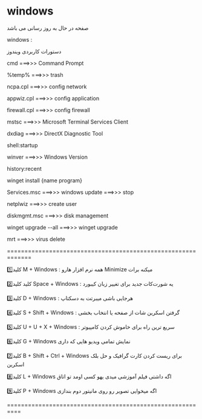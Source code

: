# windows

صفحه در حال به روز رسانی می باشد

windows :


دستورات کاربردی ویندوز

cmd ===>>> Command Prompt

%temp% ===>>> trash

ncpa.cpl ===>>> config network

appwiz.cpl ===>>> config application

firewall.cpl ===>>> config firewall

mstsc ===>>> Microsoft Terminal Services Client

dxdiag ===>>> DirectX Diagnostic Tool

shell:startup

winver ===>>> Windows Version

history:recent

winget install {name program}

Services.msc  ===>>> windows update ===>>> stop

netplwiz ===>>> create user

diskmgmt.msc ===>>> disk management

winget upgrade --all ===>>> winget upgrade

mrt ===>>> virus delete 

=============================================================

1️⃣کلید M + Windows :
همه نرم افزار هارو Minimize میکنه برات

2️⃣کلید کلید Space + Windows :
یه شورت‌کات جدید برای تغییر زبان کیبورد

3️⃣کلید D + Windows :
هرجایی باشی میبرتت به دسکتاپ

4️⃣کلید S + Shift + Windows : 
گرفتن اسکرین شات از صفحه یا انتخاب بخشی

5️⃣کلید U + U + X + Windows :
سریع ترین راه برای خاموش کردن کامپیوتر

6️⃣کلید G + Windows 
نمایش تمامی ویدیو هایی که داری

7️⃣کلید B + Shift + Ctrl + Windows 
 برای ریست کردن کارت گرافیک و حل بلک اسکرین

8️⃣کلید L + Windows
اگه داشتی فیلم آموزشی میدی یهو کسی اومد تو اتاق 

9️⃣کلید P + Windows 
اگه میخوایی تصویر رو روی مانیتور دوم بندازی


==========================================================

